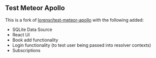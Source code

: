 ## Test Meteor Apollo

This is a fork of [lorensr/test-meteor-apollo](https://github.com/lorensr/test-meteor-apollo) with the following added:

* SQLite Data Source
* React UI
* Book add functionality
* Login functionality (to test user being passed into resolver contexts)
* Subscriptions
